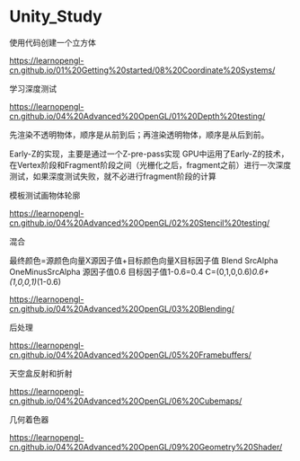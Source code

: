 # Unity_Study

使用代码创建一个立方体

https://learnopengl-cn.github.io/01%20Getting%20started/08%20Coordinate%20Systems/

学习深度测试

https://learnopengl-cn.github.io/04%20Advanced%20OpenGL/01%20Depth%20testing/

先渲染不透明物体，顺序是从前到后；再渲染透明物体，顺序是从后到前。

Early-Z的实现，主要是通过一个Z-pre-pass实现
GPU中运用了Early-Z的技术，在Vertex阶段和Fragment阶段之间（光栅化之后，fragment之前）进行一次深度测试，如果深度测试失败，就不必进行fragment阶段的计算

模板测试画物体轮廓

https://learnopengl-cn.github.io/04%20Advanced%20OpenGL/02%20Stencil%20testing/

混合

最终颜色=源颜色向量X源因子值+目标颜色向量X目标因子值
Blend SrcAlpha OneMinusSrcAlpha
源因子值0.6
目标因子值1-0.6=0.4
C=(0,1,0,0.6)*0.6+(1,0,0,1)*(1-0.6)

https://learnopengl-cn.github.io/04%20Advanced%20OpenGL/03%20Blending/

后处理

https://learnopengl-cn.github.io/04%20Advanced%20OpenGL/05%20Framebuffers/


天空盒反射和折射

https://learnopengl-cn.github.io/04%20Advanced%20OpenGL/06%20Cubemaps/

几何着色器

https://learnopengl-cn.github.io/04%20Advanced%20OpenGL/09%20Geometry%20Shader/

